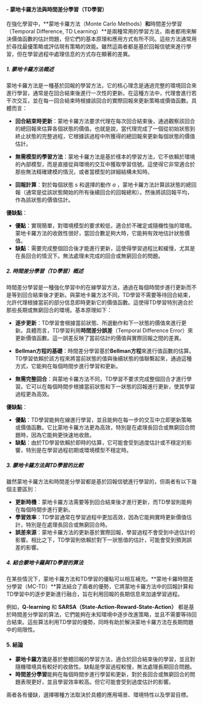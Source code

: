 #### - **蒙地卡羅方法與時間差分學習（TD學習）**

在強化學習中，**蒙地卡羅方法（Monte Carlo Methods）**和**時間差分學習（Temporal Difference, TD Learning）**是兩種常用的學習方法，兩者都用來解決價值函數的估計問題，但它們的基本原理和應用方式有所不同。這些方法通常用於尋找最優策略或評估現有策略的效能。雖然這兩者都是基於回報信號來進行學習，但在學習過程中處理信息的方式存在顯著的差異。

##### 1. **蒙地卡羅方法概述**

蒙地卡羅方法是一種基於回報的學習方法，它的核心理念是通過完整的環境回合來進行學習，通常是在回合結束後進行一次性的更新。在這種方法中，代理會進行若干次交互，並在每一回合結束時根據該回合的實際回報來更新策略或價值函數。具體而言：

- **回合結束時更新**：蒙地卡羅方法要求代理在每次回合結束後，通過觀察該回合的總回報來估算各個狀態的價值。也就是說，當代理完成了一個從初始狀態到終止狀態的完整過程，它根據該過程中所獲得的總回報來更新每個狀態的價值估計。

- **無需模型的學習方法**：蒙地卡羅方法是基於樣本的學習方法，它不依賴於環境的內部模型，而是直接從與環境的交互中獲取學習信號。這使得它非常適合於那些無法精確建模的情況，或者當模型的詳細結構未知時。

- **回報計算**：對於每個狀態  $`s`$  和選擇的動作  $`a`$ ，蒙地卡羅方法計算該狀態的總回報（通常是從該狀態開始的所有後續回合的回報總和）。然後將該回報平均，作為該狀態的價值估計。

**優缺點**：
- **優點**：實現簡單，對環境模型的要求較低，適合於不確定或隨機性強的環境。蒙地卡羅方法的收斂性很好，當回合數足夠大時，它能夠有效地估計狀態價值。
- **缺點**：需要完成整個回合後才能進行更新，這使得學習過程比較緩慢，尤其是在長回合的情況下。無法處理未完成的回合或無窮回合的問題。

##### 2. **時間差分學習（TD學習）概述**

時間差分學習是一種強化學習中的在線學習方法，通過在每個時間步進行更新而不是等到回合結束後才更新。與蒙地卡羅方法不同，TD學習不需要等待回合結束，允許代理根據當前的部分信息即時更新它的價值函數。這使得TD學習特別適合於那些長期或無窮回合的環境。基本原理如下：

- **逐步更新**：TD學習會根據當前狀態、所選動作和下一狀態的價值來進行更新。具體而言，TD學習利用**時間差分誤差**（Temporal Difference Error）來更新價值函數。這一誤差反映了當前估計的價值與實際回報之間的差異。

- **Bellman方程的基礎**：時間差分學習基於**Bellman方程**來進行值函數的估算。TD學習依賴於該方程來將當前狀態的值與後續狀態的值聯繫起來，通過這種方式，它能夠在每個時間步進行學習和更新。

- **無需完整回合**：與蒙地卡羅方法不同，TD學習不要求完成整個回合才進行學習。它可以在每個時間步根據當前狀態和下一狀態的回報進行更新，使其學習過程更為高效。

**優缺點**：
- **優點**：TD學習能夠在線進行學習，並且能夠在每一步的交互中立即更新策略或價值函數。它比蒙地卡羅方法更為高效，特別是在處理長回合或無窮回合問題時，因為它能夠更快速地收斂。
- **缺點**：由於TD學習依賴於即時的估算，它可能會受到過度估計或不穩定的影響，特別是在學習過程初期或環境模型不穩定時。

##### 3. **蒙地卡羅方法與TD學習的比較**

雖然蒙地卡羅方法和時間差分學習都是基於回報信號進行學習的，但兩者有以下幾個主要區別：

- **更新時機**：蒙地卡羅方法需要等到回合結束後才進行更新，而TD學習則能夠在每個時間步進行更新。
- **學習效率**：TD學習通常在學習過程中更加高效，因為它能夠實時更新價值估計，特別是在處理長回合或無窮回合時。
- **誤差來源**：蒙地卡羅方法的更新基於實際回報，學習過程不會受到中途估計的影響。相比之下，TD學習則依賴於對下一狀態值的估計，可能會受到預測誤差的影響。

##### 4. **結合蒙地卡羅與TD學習的算法**

在某些情況下，蒙地卡羅方法和TD學習的優點可以相互補充。**蒙地卡羅時間差分學習（MC-TD）**算法結合了兩者的優勢，它將蒙地卡羅方法中的回報計算和TD學習中的逐步更新進行融合，旨在利用回報的長期信息來加速學習過程。

例如，**Q-learning** 和 **SARSA（State-Action-Reward-State-Action）** 都是基於時間差分學習的算法，它們能夠在未知環境中逐步改進策略，並且不需要等待回合結束。這些算法利用TD學習的優勢，同時有助於解決蒙地卡羅方法在長期問題中的局限性。

#### 5. **結論**

- **蒙地卡羅方法**是基於整體回報的學習方法，適合於回合結束後的學習，並且對隨機環境具有較好的收斂性。缺點是學習過程較慢，無法處理長期回合問題。
- **時間差分學習**能夠在每個時間步進行學習和更新，對於長回合或無窮回合的問題表現更好，並且學習效率較高。但它可能會受到過度估計的影響。

兩者各有優缺，選擇哪種方法取決於具體的應用場景、環境特性以及學習目標。